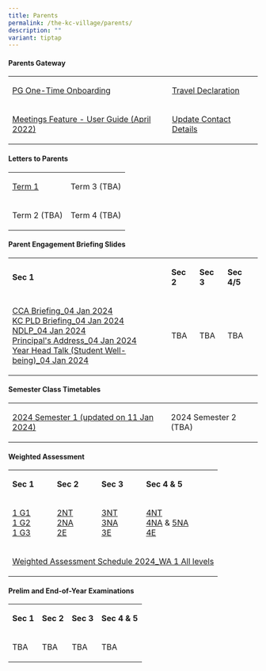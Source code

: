 ```yaml
---
title: Parents
permalink: /the-kc-village/parents/
description: ""
variant: tiptap
---
```

<h4>Parents Gateway</h4>
<table>
<tbody>
<tr>
<td rowspan="1" colspan="1">
<p><a href="/files/PG%20One-Time%20Onboarding.pdf" rel="noopener noreferrer nofollow" target="_blank">PG One-Time Onboarding</a>
</p>
</td>
<td rowspan="1" colspan="1">
<p><a href="/files/KC%20Viilage/Parents/kc%20travel%20declaration%20website.pdf" rel="noopener noreferrer nofollow" target="_blank">Travel Declaration</a>
</p>
</td>
</tr>
<tr>
<td rowspan="1" colspan="1">
<p><a href="/files/Meetings%20Feature%20-%20User%20Guide%20April%202022.pdf" rel="noopener noreferrer nofollow" target="_blank">Meetings Feature - User Guide (April 2022)</a>
</p>
</td>
<td rowspan="1" colspan="1">
<p><a href="/files/Update%20Contact%20Details.pdf" rel="noopener noreferrer nofollow" target="_blank">Update Contact Details</a>
</p>
</td>
</tr>
</tbody>
</table>
<h4>Letters to Parents</h4>
<table>
<tbody>
<tr>
<td rowspan="1" colspan="1">
<p><a href="/files/KC Viilage/Parents/Letters To Parents/2024_T1_Letter_to_Parents_v2.pdf" rel="noopener noreferrer nofollow" target="_blank">Term 1</a>
</p>
</td>
<td rowspan="1" colspan="1">
<p>Term 3 (TBA)</p>
</td>
</tr>
<tr>
<td rowspan="1" colspan="1">
<p>Term 2 (TBA)</p>
</td>
<td rowspan="1" colspan="1">
<p>Term 4 (TBA)</p>
</td>
</tr>
</tbody>
</table>
<h4>Parent Engagement Briefing Slides</h4>
<table>
<tbody>
<tr>
<td rowspan="1" colspan="1">
<p><strong>Sec 1</strong>
</p>
</td>
<td rowspan="1" colspan="1">
<p><strong>Sec 2</strong>
</p>
</td>
<td rowspan="1" colspan="1">
<p><strong>Sec 3</strong>
</p>
</td>
<td rowspan="1" colspan="1">
<p><strong>Sec 4/5</strong>
</p>
</td>
</tr>
<tr>
<td rowspan="1" colspan="1">
<p><a href="/files/KC Viilage/Parents/CCA_BRIEFING_04_Jan_2024.pdf" rel="noopener noreferrer nofollow" target="_blank">CCA Briefing_04 Jan 2024</a> 
<br><a href="/files/KC Viilage/Parents/KC_PLD_Briefing_04_Jan_2024.pdf" rel="noopener noreferrer nofollow" target="_blank">KC PLD Briefing_04 Jan 2024</a> 
<br><a href="/files/KC Experience/NDLP/KC_PLD_Briefing_to_Parents_040124_v3_website.pdf" rel="noopener noreferrer nofollow" target="_blank">NDLP_04 Jan 2024</a> 
<br><a href="/files/KC Viilage/Parents/Principal_s_Address_04_Jan_2024.pdf" rel="noopener noreferrer nofollow" target="_blank">Principal's Address_04 Jan 2024</a> 
<br><a href="/files/KC Viilage/Parents/Year_Head_talk__student_wellbeing__04_Jan_2024.pdf" rel="noopener noreferrer nofollow" target="_blank">Year Head Talk (Student Well-being)_04 Jan 2024</a>
</p>
</td>
<td rowspan="1" colspan="1">
<p>TBA</p>
</td>
<td rowspan="1" colspan="1">
<p>TBA</p>
</td>
<td rowspan="1" colspan="1">
<p>TBA</p>
</td>
</tr>
</tbody>
</table>
<h4>Semester Class Timetables</h4>
<table>
<tbody>
<tr>
<td rowspan="1" colspan="1">
<p><a href="/files/KC Viilage/Parents/TimeTables/2024_Sem_1_TT_10_Nov_2200_Class.pdf" rel="noopener noreferrer nofollow" target="_blank">2024 Semester 1 (updated on 11 Jan 2024)</a>
</p>
</td>
<td rowspan="1" colspan="1">
<p>2024 Semester 2 (TBA)</p>
</td>
</tr>
</tbody>
</table>
<h4>Weighted Assessment</h4>
<table>
<tbody>
<tr>
<td rowspan="1" colspan="1">
<p><strong>Sec 1</strong>
</p>
</td>
<td rowspan="1" colspan="1">
<p><strong>Sec 2</strong>
</p>
</td>
<td rowspan="1" colspan="1">
<p><strong>Sec 3</strong>
</p>
</td>
<td rowspan="1" colspan="1">
<p><strong>Sec 4 &amp; 5</strong>
</p>
</td>
</tr>
<tr>
<td rowspan="1" colspan="1">
<p><a href="/files/KC Viilage/Parents/Weighted Assessment/1_G1_Assessment_Weightings___Components_2024.pdf" rel="noopener noreferrer nofollow" target="_blank">1 G1</a> 
<br><a href="/files/KC Viilage/Parents/Weighted Assessment/1_G2_Assessment_Weightings___Components_2024.pdf" rel="noopener noreferrer nofollow" target="_blank">1 G2</a> 
<br><a href="/files/KC Viilage/Parents/Weighted Assessment/1_G3_Assessment_Weightings___Components_2024.pdf" rel="noopener noreferrer nofollow" target="_blank">1 G3</a>
</p>
</td>
<td rowspan="1" colspan="1">
<p><a href="/files/KC Viilage/Parents/Weighted Assessment/2NT_Assessment_Weightings___Components_2024.pdf" rel="noopener noreferrer nofollow" target="_blank">2NT</a> 
<br><a href="/files/KC Viilage/Parents/Weighted Assessment/2NA_Assessment_Weightings___Components_2024.pdf" rel="noopener noreferrer nofollow" target="_blank">2NA</a> 
<br><a href="/files/KC Viilage/Parents/Weighted Assessment/2E_Assessment_Weightings___Components_2024.pdf" rel="noopener noreferrer nofollow" target="_blank">2E</a>
</p>
</td>
<td rowspan="1" colspan="1">
<p><a href="/files/KC Viilage/Parents/Weighted Assessment/3NT_Assessment_Weightings___Components_2024.pdf" rel="noopener noreferrer nofollow" target="_blank">3NT</a> 
<br><a href="/files/KC Viilage/Parents/Weighted Assessment/3NA_Assessment_Weightings___Components_2024.pdf" rel="noopener noreferrer nofollow" target="_blank">3NA</a> 
<br><a href="/files/KC Viilage/Parents/Weighted Assessment/3E_Assessment_Weightings___Components_2024.pdf" rel="noopener noreferrer nofollow" target="_blank">3E</a>
</p>
</td>
<td rowspan="1" colspan="1">
<p><a href="/files/KC Viilage/Parents/Weighted Assessment/4NT_Assessment_Weightings___Components_2024.pdf" rel="noopener noreferrer nofollow" target="_blank">4NT</a> 
<br><a href="/files/KC Viilage/Parents/Weighted Assessment/4NA_Assessment_Weightings___Components_2024.pdf" rel="noopener noreferrer nofollow" target="_blank">4NA</a> &amp;
<a href="/files/KC Viilage/Parents/Weighted Assessment/5NA_Assessment_Weightings___Components_2024_.pdf" rel="noopener noreferrer nofollow" target="_blank">5NA</a>
<br><a href="/files/KC Viilage/Parents/Weighted Assessment/4E_Assessment_Weightings___Components_2024.pdf" rel="noopener noreferrer nofollow" target="_blank">4E</a>
</p>
</td>
</tr>
<tr>
<td rowspan="1" colspan="4">
<p><a href="/files/KC Viilage/Parents/Weighted Assessment/Weighted_Assessment_Schedule_2024_WA_1_All_levels.pdf" rel="noopener noreferrer nofollow" target="_blank">Weighted Assessment Schedule 2024_WA 1 All levels</a>
</p>
</td>
</tr>
</tbody>
</table>
<h4>Prelim and End-of-Year Examinations</h4>
<table>
<tbody>
<tr>
<td rowspan="1" colspan="1">
<p><strong>Sec 1</strong>
</p>
</td>
<td rowspan="1" colspan="1">
<p><strong>Sec 2</strong>
</p>
</td>
<td rowspan="1" colspan="1">
<p><strong>Sec 3</strong>
</p>
</td>
<td rowspan="1" colspan="1">
<p><strong>Sec 4 &amp; 5</strong>
</p>
</td>
</tr>
<tr>
<td rowspan="1" colspan="1">
<p>TBA</p>
</td>
<td rowspan="1" colspan="1">
<p>TBA</p>
</td>
<td rowspan="1" colspan="1">
<p>TBA</p>
</td>
<td rowspan="1" colspan="1">
<p>TBA</p>
</td>
</tr>
</tbody>
</table>
<p></p>